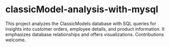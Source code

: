 # classicModel-analysis-with-mysql
This project analyzes the ClassicModels database with SQL queries for insights into customer orders, employee details, and product information. It emphasizes database relationships and offers visualizations. Contributions welcome.
